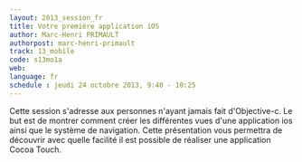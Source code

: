```yaml
---
layout: 2013_session_fr
title: Votre première application iOS
author: Marc-Henri PRIMAULT
authorpost: marc-henri-primault
track: 13_mobile
code: s13mo1a
web: 
language: fr
schedule : jeudi 24 octobre 2013, 9:40 - 10:25
---
```


Cette session s'adresse aux personnes n'ayant jamais fait d'Objective-c.
Le but est de montrer comment créer les différentes vues d'une application ios ainsi que le système de navigation.
Cette présentation vous permettra de découvrir avec quelle facilité il est possible de réaliser une application Cocoa Touch.
